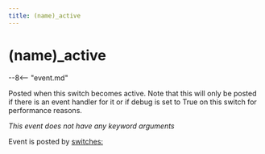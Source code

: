 ```yaml
---
title: (name)_active
---
```


# (name)_active


--8<-- "event.md"

Posted when this switch becomes active. Note that this will only be
posted if there is an event handler for it or if debug is set to True on
this switch for performance reasons.

*This event does not have any keyword arguments*

Event is posted by [switches:](../config/switches.md)
